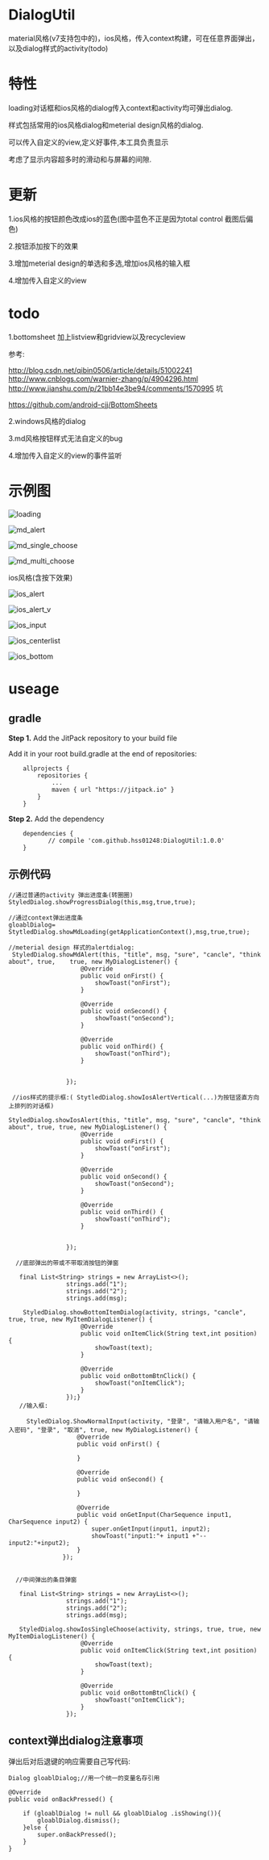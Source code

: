 


# DialogUtil
material风格(v7支持包中的)，ios风格，传入context构建，可在任意界面弹出，以及dialog样式的activity(todo)



# 特性

loading对话框和ios风格的dialog传入context和activity均可弹出dialog.

样式包括常用的ios风格dialog和meterial design风格的dialog.

可以传入自定义的view,定义好事件,本工具负责显示

考虑了显示内容超多时的滑动和与屏幕的间隙.



# 更新

1.ios风格的按钮颜色改成ios的蓝色(图中蓝色不正是因为total control 截图后偏色)

2.按钮添加按下的效果

3.增加meterial design的单选和多选,增加ios风格的输入框

4.增加传入自定义的view

# todo

1.bottomsheet 加上listview和gridview以及recycleview

参考:

http://blog.csdn.net/qibin0506/article/details/51002241
http://www.cnblogs.com/warnier-zhang/p/4904296.html
http://www.jianshu.com/p/21bb14e3be94/comments/1570995  坑

https://github.com/android-cjj/BottomSheets


2.windows风格的dialog

3.md风格按钮样式无法自定义的bug

4.增加传入自定义的view的事件监听







# 示例图

  ![loading](loading.jpg)



 ![md_alert](md_alert.jpg)





 ![md_single_choose](md_single_choose.jpg)



 ![md_multi_choose](md_multi_choose.jpg)





ios风格(含按下效果)



 ![ios_alert](ios_alert.jpg)





 ![ios_alert_v](ios_alert_v.jpg)



 ![ios_input](ios_input.jpg)





 ![ios_centerlist](ios_centerlist.jpg)



 ![ios_bottom](ios_bottom.jpg)







# useage



## gradle

**Step 1.** Add the JitPack repository to your build file

Add it in your root build.gradle at the end of repositories:

```
	allprojects {
		repositories {
			...
			maven { url "https://jitpack.io" }
		}
	}
```

**Step 2.** Add the dependency

```
	dependencies {
	       // compile 'com.github.hss01248:DialogUtil:1.0.0'
	}
```



## 示例代码



```
//通过普通的activity 弹出进度条(转圈圈)
StyledDialog.showProgressDialog(this,msg,true,true);

//通过context弹出进度条
gloablDialog=   StytledDialog.showMdLoading(getApplicationContext(),msg,true,true);

//meterial design 样式的alertdialog:
 StyledDialog.showMdAlert(this, "title", msg, "sure", "cancle", "think about", true, 	true, new MyDialogListener() {
                    @Override
                    public void onFirst() {
                        showToast("onFirst");
                    }

                    @Override
                    public void onSecond() {
                        showToast("onSecond");
                    }

                    @Override
                    public void onThird() {
                        showToast("onThird");
                    }


                });
                
 //ios样式的提示框:( StytledDialog.showIosAlertVertical(...)为按钮竖直方向上排列的对话框)
 
StyledDialog.showIosAlert(this, "title", msg, "sure", "cancle", "think about", true, true, new MyDialogListener() {
                    @Override
                    public void onFirst() {
                        showToast("onFirst");
                    }

                    @Override
                    public void onSecond() {
                        showToast("onSecond");
                    }

                    @Override
                    public void onThird() {
                        showToast("onThird");
                    }


                });
  
  //底部弹出的带或不带取消按钮的弹窗
  
   final List<String> strings = new ArrayList<>();
                strings.add("1");
                strings.add("2");
                strings.add(msg);

	StyledDialog.showBottomItemDialog(activity, strings, "cancle", true, true, new MyItemDialogListener() {
                    @Override
                    public void onItemClick(String text,int position) {
                        showToast(text);
                    }

                    @Override
                    public void onBottomBtnClick() {
                        showToast("onItemClick");
                    }
                });}
   //输入框:
   
     StyledDialog.ShowNormalInput(activity, "登录", "请输入用户名", "请输入密码", "登录", "取消", true, new MyDialogListener() {
                   @Override
                   public void onFirst() {

                   }

                   @Override
                   public void onSecond() {

                   }

                   @Override
                   public void onGetInput(CharSequence input1, CharSequence input2) {
                       super.onGetInput(input1, input2);
                       showToast("input1:"+ input1 +"--input2:"+input2);
                   }
               });
  
  
  //中间弹出的条目弹窗
  
   final List<String> strings = new ArrayList<>();
                strings.add("1");
                strings.add("2");
                strings.add(msg);
                
   StyledDialog.showIosSingleChoose(activity, strings, true, true, new MyItemDialogListener() {
                    @Override
                    public void onItemClick(String text,int position) {
                        showToast(text);
                    }

                    @Override
                    public void onBottomBtnClick() {
                        showToast("onItemClick");
                    }
                });
```



## context弹出dialog注意事项

弹出后对后退键的响应需要自己写代码:

```
Dialog gloablDialog;//用一个统一的变量名存引用

@Override
public void onBackPressed() {

    if (gloablDialog != null && gloablDialog .isShowing()){
        gloablDialog.dismiss();
    }else {
        super.onBackPressed();
    }
}


```

